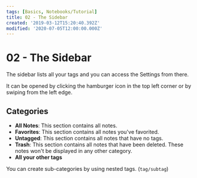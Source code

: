```yaml
---
tags: [Basics, Notebooks/Tutorial]
title: 02 - The Sidebar
created: '2019-03-12T15:20:40.392Z'
modified: '2020-07-05T12:00:00.000Z'
---
```


# 02 - The Sidebar

The sidebar lists all your tags and you can access the Settings from there.

It can be opened by clicking the hamburger icon in the top left corner or by swiping from the left edge.


## Categories

- **All Notes**: This section contains all notes.
- **Favorites**: This section contains all notes you've favorited.
- **Untagged**: This section contains all notes that have no tags.
- **Trash**: This section contains all notes that have been deleted. These notes won't be displayed in any other category.
- **All your other tags**

You can create sub-categories by using nested tags. (`tag/subtag`)
